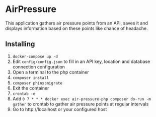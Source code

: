 # AirPressure
This application gathers air pressure points from an API, saves it and displays information based on these points like chance of headache.

## Installing
1. `docker-compose up -d`
2. Edit `config/config.json` to fill in an API key, location and database connection configuration
3. Open a terminal to the php container
4. `composer install`
5. `composer phinx:migrate`
6. Exit the container
7. `crontab -e`
8. Add `0 7 * * * docker exec air-pressure-php composer do-run -m gather` to crontab to gather air pressure points at regular intervals
9. Go to http://localhost or your configured host